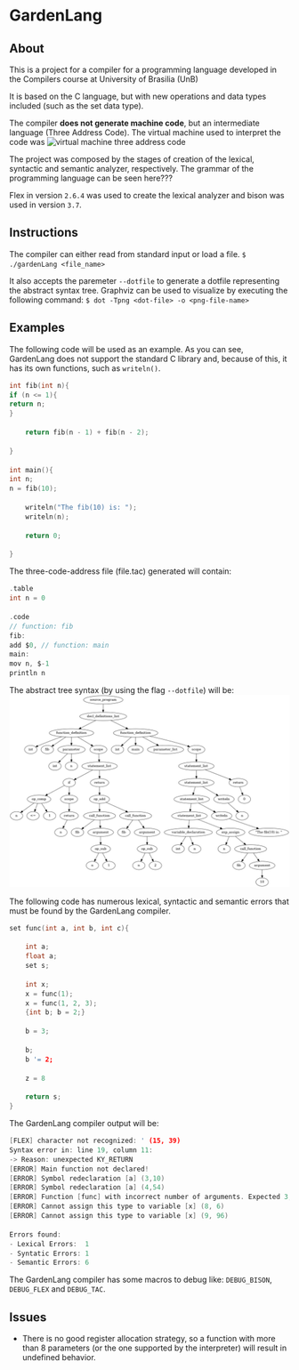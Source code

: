 # GardenLang

## About

This is a project for a compiler for a programming language developed in the Compilers course at University of
Brasilia (UnB)

It is based on the C language, but with new operations and data types included (such as the set data type).

The compiler **does not generate machine code**, but an intermediate language (Three Address Code). The virtual machine
used to interpret the code was ![virtual machine three address code](https://github.com/lhsantos/tac)

The project was composed by the stages of creation of the lexical, syntactic and semantic analyzer, respectively.
The grammar of the programming language can be seen here???

Flex in version `2.6.4` was used to create the lexical analyzer and bison was used in version `3.7`.

## Instructions

The compiler can either read from standard input or load a file.
`$ ./gardenLang <file_name>`

It also accepts the paremeter `--dotfile` to generate a dotfile representing the abstract syntax tree.
Graphviz can be used to visualize by executing the following command:
`$ dot -Tpng <dot-file> -o <png-file-name>`

## Examples

The following code will be used as an example.
As you can see, GardenLang does not support the standard C library and, because of this, it has its own functions, such
as `writeln()`.

```c
int fib(int n){
if (n <= 1){
return n;
}

    return fib(n - 1) + fib(n - 2);

}

int main(){
int n;
n = fib(10);

    writeln("The fib(10) is: ");
    writeln(n);

    return 0;

}
```

The three-code-address file (file.tac) generated will contain:

```c
.table
int n = 0

.code
// function: fib
fib:
add $0, // function: main
main:
mov n, $-1
println n
```

The abstract tree syntax (by using the flag `--dotfile`) will be:
![AST code example](https://github.com/elcastelar/GardenLang/blob/master/img-repo/example.png)

The following code has numerous lexical, syntactic and semantic errors that must be found by the GardenLang compiler.

```c
set func(int a, int b, int c){

    int a;
    float a;
    set s;

    int x;
    x = func(1);
    x = func(1, 2, 3);
    {int b; b = 2;}

    b = 3;

    b;
    b '= 2;

    z = 8

    return s;
}
```

The GardenLang compiler output will be:
```c
[FLEX] character not recognized: ' (15, 39)
Syntax error in: line 19, column 11:
-> Reason: unexpected KY_RETURN
[ERROR] Main function not declared!
[ERROR] Symbol redeclaration [a] (3,10)
[ERROR] Symbol redeclaration [a] (4,54)
[ERROR] Function [func] with incorrect number of arguments. Expected 3, Found 1. row 8 column 13
[ERROR] Cannot assign this type to variable [x] (8, 6)
[ERROR] Cannot assign this type to variable [x] (9, 96)

Errors found: 
- Lexical Errors:  1
- Syntatic Errors: 1
- Semantic Errors: 6
```

The GardenLang compiler has some macros to debug like:
`DEBUG_BISON`, `DEBUG_FLEX` and `DEBUG_TAC`.

## Issues
* There is no good register allocation strategy, so a function with more than 8 parameters (or the one supported by the interpreter) will result in undefined behavior.